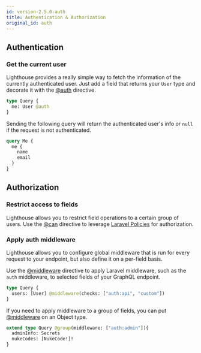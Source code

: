 ```yaml
---
id: version-2.5.0-auth
title: Authentication & Authorization
original_id: auth
---
```


## Authentication

### Get the current user

Lighthouse provides a really simple way to fetch the information of the currently authenticated user.
Just add a field that returns your `User` type and decorate it with the [@auth](directives#auth) directive.

```graphql
type Query {
  me: User @auth
}
```

Sending the following query will return the authenticated user's info
or `null` if the request is not authenticated.

```graphql
query Me {
  me {
    name
    email
  }
}
```

## Authorization

### Restrict access to fields

Lighthouse allows you to restrict field operations to a certain group of users.
Use the [@can](directives#can) directive to leverage [Laravel Policies](https://laravel.com/docs/5.6/authorization) for authorization.

### Apply auth middleware

Lighthouse allows you to configure global middleware that is run for every
request to your endpoint, but also define it on a per-field basis.

Use the [@middleware](directives#middleware) directive to apply Laravel middleware,
such as the `auth` middleware, to selected fields of your GraphQL endpoint.

```graphql
type Query {
  users: [User] @middleware(checks: ["auth:api", "custom"])
}
```

If you need to apply middleware to a group of fields, you can put [@middleware](directives#middleware) on an Object type.

```graphql
extend type Query @group(middleware: ["auth:admin"]){
  adminInfo: Secrets
  nukeCodes: [NukeCode!]!
}
```
